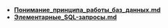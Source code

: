 - **[Понимание_принципа_работы_баз_данных.md](Понимание_принципа_работы_баз_данных.md)** 
- **[Элементарные_SQL-запросы.md](Элементарные_SQL-запросы.md)** 